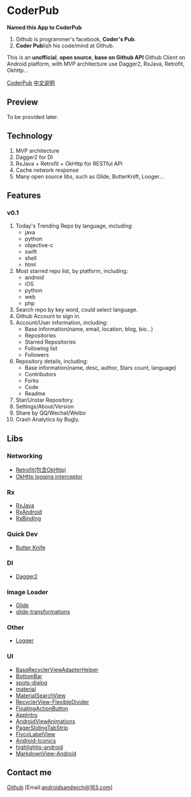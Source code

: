 # CoderPub

**Named this App to CoderPub**

1. Github is programmer's facebook, **Coder's Pub**.
2. **Coder Pub**lish his code/mind at Github.

This is an **unofficial**, **open source**, **base on Github API** Github Client on Android platform, with MVP architecture use Dagger2, RxJava, Retrofit, Okhttp...

[CoderPub](https://github.com/mingjunli/GithubApp)
[中文说明](http://blog.lmj.wiki/GithubApp/)

## Preview

To be provided later.


## Technology
1. MVP architecture 	
2. Dagger2 for DI
3. RxJava + Retrofit + OkHttp for RESTful API
4. Cache network response
5. Many open source libs, such as Glide, ButterKnift, Looger...

## Features
### v0.1

1. Today's Trending Repo by language, including:
	* java
  	* python
 	* objective-c
 	* swift
 	* shell
 	* html
2. Most starred repo list, by platform, including:
	* android
	* iOS
	* python
	* web
	* php
3. Search repo by key word, could select language.
4. Github Account to sign in.
5. Account/User information, including:
	* Base information(name, email, location, blog, bio...)
	* Repositories
	* Starred Repositories
	* Following list
	* Followers
6. Repository details, including:
	* Base information(name, desc, author, Stars count, language)
	* Contributors
	* Forks
	* Code
	* Readme
7. Star/Unstar Repository.
8. Settings/About/Version
9. Share by QQ/Wechat/Weibo
10. Crash Analytics by Bugly.


## Libs

### Networking
* [Retrofit(包含OkHttp)](https://github.com/square/retrofit) 
* [OkHttp logging interceptor](https://github.com/square/okhttp/wiki/Interceptors) 

### Rx
* [RxJava](https://github.com/ReactiveX/RxJava)
* [RxAndroid](https://github.com/ReactiveX/RxAndroid)
* [RxBinding](https://github.com/JakeWharton/RxBinding)

### Quick Dev
* [Butter Knife](https://github.com/JakeWharton/butterknife)

### DI
* [Dagger2](https://github.com/google/dagger)

### Image Loader
* [Glide](https://github.com/bumptech/glide)
* [glide-transformations](https://github.com/wasabeef/glide-transformations)

### Other
* [Logger](https://github.com/orhanobut/logger)

### UI
* [BaseRecyclerViewAdapterHelper](https://github.com/CymChad/BaseRecyclerViewAdapterHelper)
* [BottomBar](https://github.com/roughike/BottomBar)
* [spots-dialog](https://github.com/d-max/spots-dialog)
* [material](https://github.com/rey5137/material)
* [MaterialSearchView](https://github.com/MiguelCatalan/MaterialSearchView)
* [RecyclerView-FlexibleDivider](https://github.com/yqritc/RecyclerView-FlexibleDivider)
* [FloatingActionButton](https://github.com/Clans/FloatingActionButton)
* [AppIntro](https://github.com/PaoloRotolo/AppIntro)
* [AndroidViewAnimations](https://github.com/daimajia/AndroidViewAnimations)
* [PagerSlidingTabStrip](https://github.com/astuetz/PagerSlidingTabStrip)
* [FlycoLabelView](https://github.com/H07000223/FlycoLabelView)
* [Android-Iconics](https://github.com/mikepenz/Android-Iconics)
* [highlightjs-android](https://github.com/PDDStudio/highlightjs-android)
* [MarkdownView-Android](https://github.com/mukeshsolanki/MarkdownView-Android)

## Contact me
[Github](https://github.com/Sandwich2080)  [Email:androidsandwich@163.com] 

